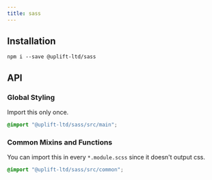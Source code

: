 ```yaml
---
title: sass
---
```


## Installation

    npm i --save @uplift-ltd/sass

## API

### Global Styling

Import this only once.

```scss
@import "@uplift-ltd/sass/src/main";
```

### Common Mixins and Functions

You can import this in every `*.module.scss` since it doesn't output css.

```scss
@import "@uplift-ltd/sass/src/common";
```
